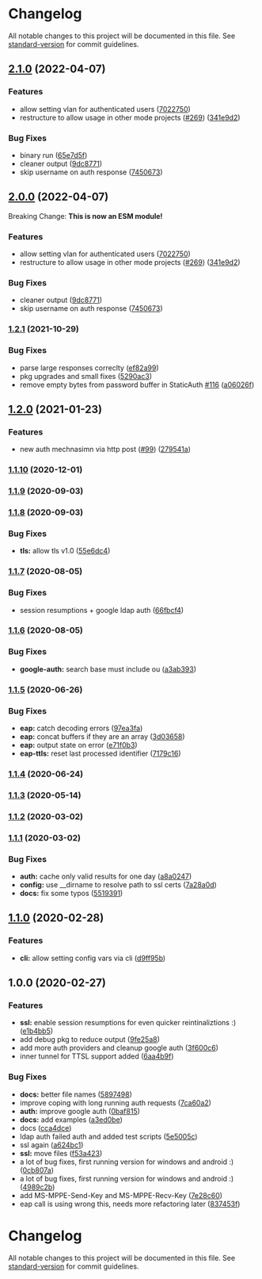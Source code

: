 # Changelog

All notable changes to this project will be documented in this file. See [standard-version](https://github.com/conventional-changelog/standard-version) for commit guidelines.

## [2.1.0](https://github.com/simllll/node-radius-server/compare/v1.2.1...v2.1.0) (2022-04-07)


### Features

* allow setting vlan for authenticated users ([7022750](https://github.com/simllll/node-radius-server/commit/7022750c9831f72b797c7d528fd0300fe4023045))
* restructure to allow usage in other mode projects ([#269](https://github.com/simllll/node-radius-server/issues/269)) ([341e9d2](https://github.com/simllll/node-radius-server/commit/341e9d2aea7ab2838c7e3af2e8e4b7d9918bf1f3))


### Bug Fixes

* binary run ([65e7d5f](https://github.com/simllll/node-radius-server/commit/65e7d5f4855cff90d9c8e69b300e1180bac3f1a5))
* cleaner output ([9dc8771](https://github.com/simllll/node-radius-server/commit/9dc8771a21963a138e9f8b706b7554bc13c12955))
* skip username on auth response ([7450673](https://github.com/simllll/node-radius-server/commit/74506735eaa52bc1840eea3f9aa1dd30cb718352))

## [2.0.0](https://github.com/simllll/node-radius-server/compare/v1.2.1...v2.0.0) (2022-04-07)

Breaking Change: **This is now an ESM module!**
### Features

* allow setting vlan for authenticated users ([7022750](https://github.com/simllll/node-radius-server/commit/7022750c9831f72b797c7d528fd0300fe4023045))
* restructure to allow usage in other mode projects ([#269](https://github.com/simllll/node-radius-server/issues/269)) ([341e9d2](https://github.com/simllll/node-radius-server/commit/341e9d2aea7ab2838c7e3af2e8e4b7d9918bf1f3))


### Bug Fixes

* cleaner output ([9dc8771](https://github.com/simllll/node-radius-server/commit/9dc8771a21963a138e9f8b706b7554bc13c12955))
* skip username on auth response ([7450673](https://github.com/simllll/node-radius-server/commit/74506735eaa52bc1840eea3f9aa1dd30cb718352))

### [1.2.1](https://github.com/simllll/node-radius-server/compare/v1.2.0...v1.2.1) (2021-10-29)


### Bug Fixes

* parse large responses correclty ([ef82a99](https://github.com/simllll/node-radius-server/commit/ef82a9991153f636de7acaa7c3024a04d7c9b2a7))
* pkg upgrades and small fixes ([5290ac3](https://github.com/simllll/node-radius-server/commit/5290ac37c0da907b2e59a0b2cf20a8f8e473baca))
* remove empty bytes from password buffer in StaticAuth [#116](https://github.com/simllll/node-radius-server/issues/116) ([a06026f](https://github.com/simllll/node-radius-server/commit/a06026f8876656bb7bc5bb6218cf1550e4ea9945))

## [1.2.0](https://github.com/simllll/node-radius-server/compare/v1.1.10...v1.2.0) (2021-01-23)


### Features

* new auth mechnasimn via http post ([#99](https://github.com/simllll/node-radius-server/issues/99)) ([279541a](https://github.com/simllll/node-radius-server/commit/279541a669ca9b70847c7c25f265f1bf77bc8a51))

### [1.1.10](https://github.com/simllll/node-radius-server/compare/v1.1.9...v1.1.10) (2020-12-01)

### [1.1.9](https://github.com/simllll/node-radius-server/compare/v1.1.8...v1.1.9) (2020-09-03)

### [1.1.8](https://github.com/simllll/node-radius-server/compare/v1.1.7...v1.1.8) (2020-09-03)


### Bug Fixes

* **tls:** allow tls v1.0 ([55e6dc4](https://github.com/simllll/node-radius-server/commit/55e6dc4b0b2ddc2d24704a0ef57c56b8905e7aa4))

### [1.1.7](https://github.com/simllll/node-radius-server/compare/v1.1.5...v1.1.7) (2020-08-05)


### Bug Fixes

* session resumptions + google ldap auth ([66fbcf4](https://github.com/simllll/node-radius-server/commit/66fbcf4ca83cc6c3813b0015c0e2d8f69c8db6e6))

### [1.1.6](https://github.com/simllll/node-radius-server/compare/v1.1.5...v1.1.6) (2020-08-05)


### Bug Fixes

* **google-auth:** search base must include ou ([a3ab393](https://github.com/simllll/node-radius-server/commit/a3ab393379be7f1b8b2f82347bbc4300b8db409d))

### [1.1.5](https://github.com/simllll/node-radius-server/compare/v1.1.4...v1.1.5) (2020-06-26)


### Bug Fixes

* **eap:** catch decoding errors ([97ea3fa](https://github.com/simllll/node-radius-server/commit/97ea3fad1d8d1d79eab38ee5e45e17ef6ed20caa))
* **eap:** concat buffers if they are an array ([3d03658](https://github.com/simllll/node-radius-server/commit/3d03658a43a924017ad5da84599f57a21b3ae27e))
* **eap:** output state on error ([e71f0b3](https://github.com/simllll/node-radius-server/commit/e71f0b3d804070f67ad2d42880c516ce612ee7b0))
* **eap-ttls:** reset last processed identifier ([7179c16](https://github.com/simllll/node-radius-server/commit/7179c1682d33ead0e00d7aae17a97428f1fa4ea5))

### [1.1.4](https://github.com/simllll/node-radius-server/compare/v1.1.3...v1.1.4) (2020-06-24)

### [1.1.3](https://github.com/simllll/node-radius-server/compare/v1.1.2...v1.1.3) (2020-05-14)

### [1.1.2](https://github.com/simllll/node-radius-server/compare/v1.1.1...v1.1.2) (2020-03-02)

### [1.1.1](https://github.com/simllll/node-radius-server/compare/v1.1.0...v1.1.1) (2020-03-02)


### Bug Fixes

* **auth:** cache only valid results for one day ([a8a0247](https://github.com/simllll/node-radius-server/commit/a8a02478ce522eb51c46517b4176aa0d50481676))
* **config:** use __dirname to resolve path to ssl certs ([7a28a0d](https://github.com/simllll/node-radius-server/commit/7a28a0dc6bfbae307765e03f4b15c57c84fa0dc2))
* **docs:** fix some typos ([5519391](https://github.com/simllll/node-radius-server/commit/5519391aa3c688422da8d98a3bd789615738b974))

## [1.1.0](https://github.com/simllll/node-radius-server/compare/v1.0.0...v1.1.0) (2020-02-28)


### Features

* **cli:** allow setting config vars via cli ([d9ff95b](https://github.com/simllll/node-radius-server/commit/d9ff95bbbbea9ade9721e3f5d4dc2323988da3d6))

## 1.0.0 (2020-02-27)


### Features

* **ssl:** enable session resumptions for even quicker reintinaliztions :) ([e1b4bb5](https://github.com/simllll/node-radius-server/commit/e1b4bb5597ac74f10b120a5f8cfef7b407a48c8f))
* add debug pkg to reduce output ([9fe25a8](https://github.com/simllll/node-radius-server/commit/9fe25a8b497071ea9276785b7f7710ae0e1e88f8))
* add more auth providers and cleanup google auth ([3f600c6](https://github.com/simllll/node-radius-server/commit/3f600c664ffa7315053d47773c7f9d5060b68d32))
* inner tunnel for TTSL support added ([6aa4b9f](https://github.com/simllll/node-radius-server/commit/6aa4b9f92efb271ee327d3d70bccba27284304ee))


### Bug Fixes

* **docs:** better file names ([5897498](https://github.com/simllll/node-radius-server/commit/589749883c4c881c3af753530987d6f57d8d809d))
* improve coping with long running auth requests ([7ca60a2](https://github.com/simllll/node-radius-server/commit/7ca60a20cc24eb8100ed1f20fe18e7ec664fd176))
* **auth:** improve google auth ([0baf815](https://github.com/simllll/node-radius-server/commit/0baf8155bf74fed9e08826b1aea8242f72c81878))
* **docs:** add examples ([a3ed0be](https://github.com/simllll/node-radius-server/commit/a3ed0be02db0a7fcd89544c89d9b0ee11e949808))
* docs ([cca4dce](https://github.com/simllll/node-radius-server/commit/cca4dce96142d2b2d04b419bd7500e3841262235))
* ldap auth failed auth and added test scripts ([5e5005c](https://github.com/simllll/node-radius-server/commit/5e5005cf6bcbc3d9450db3651478249f8deb92a6))
* ssl again ([a624bc1](https://github.com/simllll/node-radius-server/commit/a624bc15b0e1fde4f2a268c62500b090e4f366a5))
* **ssl:** move files ([f53a423](https://github.com/simllll/node-radius-server/commit/f53a42335bb583af7575b8cf5fcf5fe58cdeaed4))
* a lot of bug fixes, first running version for windows and android :) ([0cb807a](https://github.com/simllll/node-radius-server/commit/0cb807a555febec461edf1280fe1a7e1b72186b0))
* a lot of bug fixes, first running version for windows and android :) ([4989c2b](https://github.com/simllll/node-radius-server/commit/4989c2b6bc162a1688e84c21919835cb8637854c))
* add MS-MPPE-Send-Key and MS-MPPE-Recv-Key ([7e28c60](https://github.com/simllll/node-radius-server/commit/7e28c60d81abe4c2c5269babbf6ef5951d65d682))
* eap call is using wrong this, needs more refactoring later ([837453f](https://github.com/simllll/node-radius-server/commit/837453fca250abb45f1069405b96e29fc0e3e9c4))

# Changelog

All notable changes to this project will be documented in this file. See [standard-version](https://github.com/conventional-changelog/standard-version) for commit guidelines.
